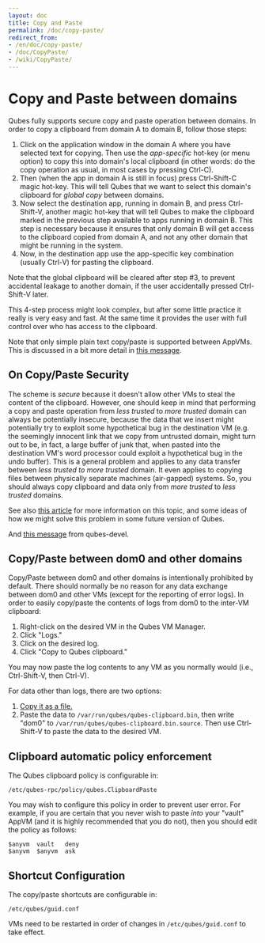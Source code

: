 ```yaml
---
layout: doc
title: Copy and Paste
permalink: /doc/copy-paste/
redirect_from:
- /en/doc/copy-paste/
- /doc/CopyPaste/
- /wiki/CopyPaste/
---
```


Copy and Paste between domains
==============================

Qubes fully supports secure copy and paste operation between domains. In order to copy a clipboard from domain A to domain B, follow those steps:

1.  Click on the application window in the domain A where you have selected text for copying. Then use the *app-specific* hot-key (or menu option) to copy this into domain's local clipboard (in other words: do the copy operation as usual, in most cases by pressing Ctrl-C).
2.  Then (when the app in domain A is still in focus) press Ctrl-Shift-C magic hot-key. This will tell Qubes that we want to select this domain's clipboard for *global copy* between domains.
3.  Now select the destination app, running in domain B, and press Ctrl-Shift-V, another magic hot-key that will tell Qubes to make the clipboard marked in the previous step available to apps running in domain B. This step is necessary because it ensures that only domain B will get access to the clipboard copied from domain A, and not any other domain that might be running in the system.
4.  Now, in the destination app use the app-specific key combination (usually Ctrl-V) for pasting the clipboard.

Note that the global clipboard will be cleared after step \#3, to prevent accidental leakage to another domain, if the user accidentally pressed Ctrl-Shift-V later.

This 4-step process might look complex, but after some little practice it really is very easy and fast. At the same time it provides the user with full control over who has access to the clipboard.

Note that only simple plain text copy/paste is supported between AppVMs. This is discussed in a bit more detail in [this message](https://groups.google.com/group/qubes-devel/msg/57fe6695eb8ec8cd).

On Copy/Paste Security
----------------------

The scheme is *secure* because it doesn't allow other VMs to steal the content of the clipboard. However, one should keep in mind that performing a copy and paste operation from *less trusted* to *more trusted* domain can always be potentially insecure, because the data that we insert might potentially try to exploit some hypothetical bug in the destination VM (e.g. the seemingly innocent link that we copy from untrusted domain, might turn out to be, in fact, a large buffer of junk that, when pasted into the destination VM's word processor could exploit a hypothetical bug in the undo buffer). This is a general problem and applies to any data transfer between *less trusted to more trusted* domain. It even applies to copying files between physically separate machines (air-gapped) systems. So, you should always copy clipboard and data only from *more trusted* to *less trusted* domains.

See also [this article](http://theinvisiblethings.blogspot.com/2011/03/partitioning-my-digital-life-into.html) for more information on this topic, and some ideas of how we might solve this problem in some future version of Qubes.

And [this message](https://groups.google.com/group/qubes-devel/msg/48b4b532cee06e01) from qubes-devel.

Copy/Paste between dom0 and other domains
-----------------------------------------

Copy/Paste between dom0 and other domains is intentionally prohibited by default. There should normally be no reason for any data exchange between dom0 and other VMs (except for the reporting of error logs). In order to easily copy/paste the contents of logs from dom0 to the inter-VM clipboard:

1.  Right-click on the desired VM in the Qubes VM Manager.
2.  Click "Logs."
3.  Click on the desired log.
4.  Click "Copy to Qubes clipboard."

You may now paste the log contents to any VM as you normally would (i.e., Ctrl-Shift-V, then Ctrl-V).

For data other than logs, there are two options:

1.  [Copy it as a file.](/doc/copy-to-dom0/)
2.  Paste the data to `/var/run/qubes/qubes-clipboard.bin`, then write "dom0" to `/var/run/qubes/qubes-clipboard.bin.source`. Then use Ctrl-Shift-V to paste the data to the desired VM.

Clipboard automatic policy enforcement
--------------------------------------

The Qubes clipboard policy is configurable in:

~~~
/etc/qubes-rpc/policy/qubes.ClipboardPaste
~~~

You may wish to configure this policy in order to prevent user error. For example, if you are certain that you never wish to paste *into* your "vault" AppVM (and it is highly recommended that you do not), then you should edit the policy as follows:

~~~
$anyvm  vault   deny
$anyvm  $anyvm  ask
~~~

Shortcut Configuration
----------------------

The copy/paste shortcuts are configurable in:

~~~
/etc/qubes/guid.conf
~~~

VMs need to be restarted in order of changes in `/etc/qubes/guid.conf` to take effect.
